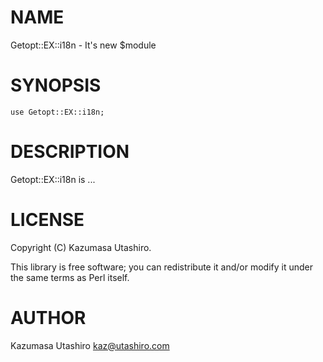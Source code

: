 # NAME

Getopt::EX::i18n - It's new $module

# SYNOPSIS

    use Getopt::EX::i18n;

# DESCRIPTION

Getopt::EX::i18n is ...

# LICENSE

Copyright (C) Kazumasa Utashiro.

This library is free software; you can redistribute it and/or modify
it under the same terms as Perl itself.

# AUTHOR

Kazumasa Utashiro <kaz@utashiro.com>
